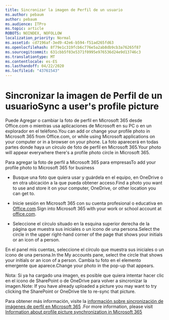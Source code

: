 ```yaml
---
title: Sincronizar la imagen de Perfil de un usuario
ms.author: pebaum
author: pebaum
ms.audience: ITPro
ms.topic: article
ROBOTS: NOINDEX, NOFOLLOW
localization_priority: Normal
ms.assetid: cd7196af-3ed9-42e6-b594-f51ad265fd63
ms.openlocfilehash: 8f79e1c319fcb6c776e5a2ab8db9cb3a76265f87
ms.sourcegitcommit: 631cbb5f03e5371f0995e976536d24e9d13746c3
ms.translationtype: MT
ms.contentlocale: es-ES
ms.lasthandoff: 04/22/2020
ms.locfileid: "43761543"
---
```

# <a name="sync-a-users-profile-picture"></a><span data-ttu-id="9b192-102">Sincronizar la imagen de Perfil de un usuario</span><span class="sxs-lookup"><span data-stu-id="9b192-102">Sync a user's profile picture</span></span>

<span data-ttu-id="9b192-103">Puede Agregar o cambiar la foto de perfil en Microsoft 365 desde Office.com o mientras usa aplicaciones de Microsoft en su PC o en un explorador en el teléfono.</span><span class="sxs-lookup"><span data-stu-id="9b192-103">You can add or change your profile photo in Microsoft 365 from Office.com, or while using Microsoft applications on your computer or in a browser on your phone.</span></span> <span data-ttu-id="9b192-104">La foto aparecerá en todas partes donde haya un círculo de foto de perfil en Microsoft 365.</span><span class="sxs-lookup"><span data-stu-id="9b192-104">Your photo will appear everywhere there's a profile photo circle in Microsoft 365.</span></span>

<span data-ttu-id="9b192-105">Para agregar la foto de perfil a Microsoft 365 para empresas</span><span class="sxs-lookup"><span data-stu-id="9b192-105">To add your profile photo to Microsoft 365 for business</span></span>

- <span data-ttu-id="9b192-106">Busque una foto que quiera usar y guárdela en el equipo, en OneDrive o en otra ubicación a la que pueda obtener acceso.</span><span class="sxs-lookup"><span data-stu-id="9b192-106">Find a photo you want to use and store it on your computer, OneDrive, or other location you can get to.</span></span>

- <span data-ttu-id="9b192-107">Inicie sesión en Microsoft 365 con su cuenta profesional o educativa en [Office.com](https://www.office.com).</span><span class="sxs-lookup"><span data-stu-id="9b192-107">Sign into Microsoft 365 with your work or school account at [office.com](https://www.office.com).</span></span>

- <span data-ttu-id="9b192-108">Seleccione el círculo situado en la esquina superior derecha de la página que muestra sus iniciales o un icono de una persona.</span><span class="sxs-lookup"><span data-stu-id="9b192-108">Select the circle in the upper right-hand corner of the page that shows your initials or an icon of a person.</span></span>

<span data-ttu-id="9b192-109">En el panel mis cuentas, seleccione el círculo que muestra sus iniciales o un icono de una persona.</span><span class="sxs-lookup"><span data-stu-id="9b192-109">In the My accounts pane, select the circle that shows your initials or an icon of a person.</span></span> <span data-ttu-id="9b192-110">Cambia tu foto en el elemento emergente que aparece.</span><span class="sxs-lookup"><span data-stu-id="9b192-110">Change your photo in the pop-up that appears.</span></span>

<span data-ttu-id="9b192-111">Nota: Si ya ha cargado una imagen, es posible que quiera intentar hacer clic en el icono de SharePoint o de OneDrive para volver a sincronizar la imagen.</span><span class="sxs-lookup"><span data-stu-id="9b192-111">Note: If you have already uploaded a picture you may want to try clicking the SharePoint or OneDrive tile to re-sync that picture.</span></span>

<span data-ttu-id="9b192-112">Para obtener más información, visite la [información sobre sincronización de imágenes de perfil en Microsoft 365](https://support.office.com/article/information-about-profile-picture-synchronization-in-office-365-20594d76-d054-4af4-a660-401133e3d48a) .</span><span class="sxs-lookup"><span data-stu-id="9b192-112">For more information, please visit [Information about profile picture synchronization in Microsoft 365](https://support.office.com/article/information-about-profile-picture-synchronization-in-office-365-20594d76-d054-4af4-a660-401133e3d48a)</span></span>

